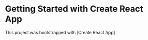 # Getting Started with Create React App

This project was bootstrapped with [Create React App]






